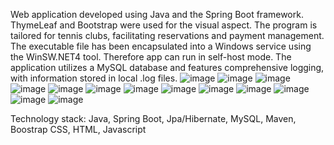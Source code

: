 Web application developed using Java and the Spring Boot framework.
ThymeLeaf and Bootstrap were used for the visual aspect. 
The program is tailored for tennis clubs, facilitating reservations and payment management. 
The executable file has been encapsulated into a Windows service using the WinSW.NET4 tool. Therefore app can run in self-host mode. The application
utilizes a MySQL database and features comprehensive logging, with information stored in local .log files.
![image](https://github.com/DawidZapo/tennisCourtManagementApp/assets/129291980/8c2533c3-0c9f-4719-8ce4-f1fa654c22bb)
![image](https://github.com/DawidZapo/tennisCourtManagementApp/assets/129291980/e9e62fbe-cd8c-460a-8645-8292ee6e693b)
![image](https://github.com/DawidZapo/tennisCourtManagementApp/assets/129291980/8187ea8a-9a4a-4b52-8aac-783ab070d70a)
![image](https://github.com/DawidZapo/tennisCourtManagementApp/assets/129291980/a38668f9-0d2b-480f-9670-033b8a5951b1)
![image](https://github.com/DawidZapo/tennisCourtManagementApp/assets/129291980/9f46bfbc-06cc-4466-bec0-305faab2ebde)
![image](https://github.com/DawidZapo/tennisCourtManagementApp/assets/129291980/dd3ab7a9-9808-489d-9b2d-9d28fa596813)
![image](https://github.com/DawidZapo/tennisCourtManagementApp/assets/129291980/fe6ce473-172d-411f-a7c0-3e0e2ff41a6c)
![image](https://github.com/DawidZapo/tennisCourtManagementApp/assets/129291980/cf8b7dbe-4880-449c-83ba-282f68cb143f)
![image](https://github.com/DawidZapo/tennisCourtManagementApp/assets/129291980/5af3e6a5-79b7-4f14-82df-fe7d6a02bc4f)
![image](https://github.com/DawidZapo/tennisCourtManagementApp/assets/129291980/65fff262-4ae1-4b61-939b-bc24a416f461)
![image](https://github.com/DawidZapo/tennisCourtManagementApp/assets/129291980/964f22bd-1af1-490e-ad5e-3df29e784db8)
![image](https://github.com/DawidZapo/tennisCourtManagementApp/assets/129291980/e6992c5a-0472-4c7e-9552-42ed8852b8fb)
![image](https://github.com/DawidZapo/tennisCourtManagementApp/assets/129291980/8beff9a0-2b05-4cf3-94d4-ef2d26669bb2)

Technology stack:
Java,
Spring Boot,
Jpa/Hibernate,
MySQL,
Maven,
Boostrap CSS,
HTML,
Javascript
